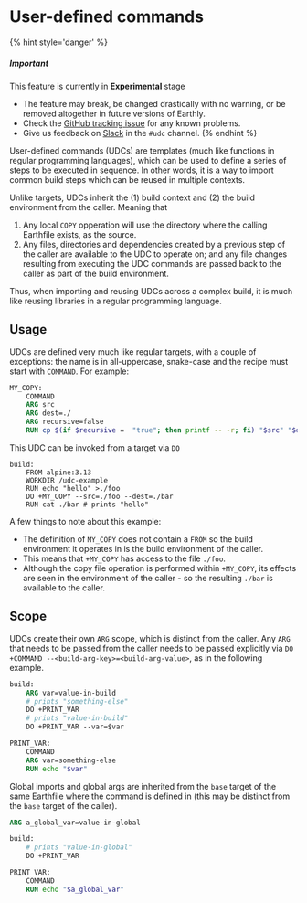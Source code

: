 # User-defined commands

{% hint style='danger' %}
##### Important

This feature is currently in **Experimental** stage

* The feature may break, be changed drastically with no warning, or be removed altogether in future versions of Earthly.
* Check the [GitHub tracking issue](https://github.com/earthly/earthly/issues/581) for any known problems.
* Give us feedback on [Slack](https://earthly.dev/slack) in the `#udc` channel.
{% endhint %}

User-defined commands (UDCs) are templates (much like functions in regular programming languages), which can be used to define a series of steps to be executed in sequence. In other words, it is a way to import common build steps which can be reused in multiple contexts.

Unlike targets, UDCs inherit the (1) build context and (2) the build environment from the caller. Meaning that

1. Any local `COPY` opperation will use the directory where the calling Earthfile exists, as the source.
2. Any files, directories and dependencies created by a previous step of the caller are available to the UDC to operate on; and any file changes resulting from executing the UDC commands are passed back to the caller as part of the build environment.

Thus, when importing and reusing UDCs across a complex build, it is much like reusing libraries in a regular programming language.

## Usage

UDCs are defined very much like regular targets, with a couple of exceptions: the name is in all-uppercase, snake-case and the recipe must start with `COMMAND`. For example:

```Dockerfile
MY_COPY:
    COMMAND
    ARG src
    ARG dest=./
    ARG recursive=false
    RUN cp $(if $recursive =  "true"; then printf -- -r; fi) "$src" "$dest"
```

This UDC can be invoked from a target via `DO`

```Earthfile
build:
    FROM alpine:3.13
    WORKDIR /udc-example
    RUN echo "hello" >./foo
    DO +MY_COPY --src=./foo --dest=./bar
    RUN cat ./bar # prints "hello"
```

A few things to note about this example:

* The definition of `MY_COPY` does not contain a `FROM` so the build environment it operates in is the build environment of the caller.
* This means that `+MY_COPY` has access to the file `./foo`.
* Although the copy file operation is performed within `+MY_COPY`, its effects are seen in the environment of the caller - so the resulting `./bar` is available to the caller.

## Scope

UDCs create their own `ARG` scope, which is distinct from the caller. Any `ARG` that needs to be passed from the caller needs to be passed explicitly via `DO +COMMAND --<build-arg-key>=<build-arg-value>`, as in the following example.

```Dockerfile
build:
    ARG var=value-in-build
    # prints "something-else"
    DO +PRINT_VAR
    # prints "value-in-build"
    DO +PRINT_VAR --var=$var

PRINT_VAR:
    COMMAND
    ARG var=something-else
    RUN echo "$var"
```

Global imports and global args are inherited from the `base` target of the same Earthfile where the command is defined in (this may be distinct from the `base` target of the caller).

```Dockerfile
ARG a_global_var=value-in-global

build:
    # prints "value-in-global"
    DO +PRINT_VAR

PRINT_VAR:
    COMMAND
    RUN echo "$a_global_var"
```
